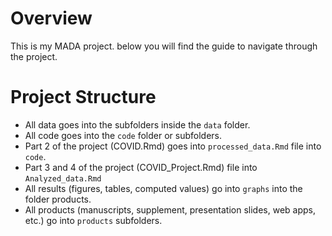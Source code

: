
# Overview
This is my MADA project. below you will find the guide to navigate through the project.
 

# Project Structure

* All data goes into the subfolders inside the `data` folder.
* All code goes into the `code` folder or subfolders.
* Part 2 of the project (COVID.Rmd) goes into `processed_data.Rmd` file into `code`. 
* Part 3 and 4 of the project (COVID_Project.Rmd) file into `Analyzed_data.Rmd`
* All results (figures, tables, computed values) go into `graphs` into the folder products.
* All products (manuscripts, supplement, presentation slides, web apps, etc.) go into `products` subfolders.





